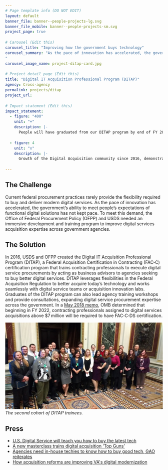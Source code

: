 ```yaml
---
# Page template info (DO NOT EDIT)
layout: default
banner_file: banner--people-projects-lg.svg
banner_file_mobile: banner--people-projects-sm.svg
project_page: true

# Carousel (Edit this)
carousel_title: "Improving how the government buys technology"
carousel_summary: "As the pace of innovation has accelerated, the government’s ability to meet people’s expectations of functional digital solutions has not kept pace. To meet this demand, we created an immersive development and training program to improve digital services acquisition expertise across government agencies.
"
carousel_image_name: project-ditap-card.jpg

# Project detail page (Edit this)
title: "Digital IT Acquisition Professional Program (DITAP)"
agency: Cross-agency
permalink: projects/ditap
project_url: 

# Impact statement (Edit this)
impact_statement:
  - figure: "400"
    unit: "+"
    description: |-
      People will have graduated from our DITAP program by end of FY 2020

  - figure: 4
    unit: "x"
    description: |-
      Growth of the Digital Acquisition community since 2016, demonstrating the scale that USDS and OFPP envisioned when the program was created

---
```


## The Challenge

Current federal procurement practices rarely provide the flexibility required to buy and deliver modern digital services. As the pace of innovation has accelerated, the government’s ability to meet people’s expectations of functional digital solutions has not kept pace. To meet this demand, the Office of Federal Procurement Policy (OFPP) and USDS needed an immersive development and training program to improve digital services acquisition expertise across government agencies.

## The Solution

In 2016, USDS and OFPP created the Digital IT Acquisition Professional Program (DITAP), a Federal Acquisition Certification in Contracting (FAC‑C) certification program that trains contracting professionals to execute digital service procurements by acting as business advisors to agencies seeking to buy better digital services. DITAP leverages flexibilities in the Federal Acquisition Regulation to better acquire today’s technology and works seamlessly with digital service teams or acquisition innovation labs. Graduates of the DITAP program can also lead agency training workshops and provide consultations, expanding digital service procurement expertise across the government. In a [May 2018 memo](https://whitehouse.gov/wp-content/uploads/2018/05/fac_c_digital_services_05_12_18.pdf), OMB determined that beginning in FY 2022, contracting professionals assigned to digital services acquisitions above $7 million will be required to have FAC‑C‑DS certification.

![](../images/project-ditap-page.jpg)
*The second cohort of DITAP trainees.*

## Press

- [U.S. Digital Service will teach you how to buy the latest tech](https://www.nextgov.com/cio-briefing/2018/05/us-digital-service-will-teach-you-how-buy-latest-tech/148422/)
- [A new masterclass trains digital acquisition ‘Top Guns’](https://www.federaltimes.com/acquisition/2018/05/23/a-new-masterclass-trains-digital-acquisition-top-guns/)
- [Agencies need in-house techies to know how to buy good tech, GAO reiterates](https://www.fedscoop.com/federal-agencies-tech-expertise-acquisition-gao-report/)
- [How acquisition reforms are improving VA's digital modernization](https://governmentciomedia.com/how-acquisition-reforms-are-improving-vas-digital-modernization)
